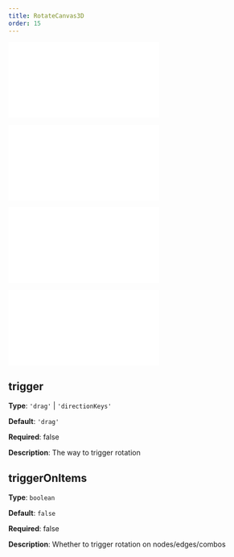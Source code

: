 ```yaml
---
title: RotateCanvas3D
order: 15
---
```


<!-- TODO 旋转效果测试不生效 -->

<embed src="../../common/BehaviorEventName.en.md"></embed>

<embed src="../../common/BehaviorSecondaryKey.en.md"></embed>

<embed src="../../common/BehaviorShouldBegin.en.md"></embed>

<embed src="../../common/BehaviorSpeedUpKey.en.md"></embed>

## trigger

**Type**: `'drag'` | `'directionKeys'`

**Default**: `'drag'`

**Required**: false

**Description**: The way to trigger rotation

## triggerOnItems

**Type**: `boolean`

**Default**: `false`

**Required**: false

**Description**: Whether to trigger rotation on nodes/edges/combos
